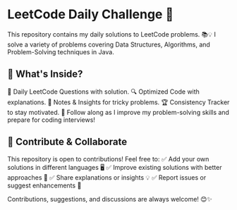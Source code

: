 # **LeetCode Daily Challenge** 🚀

This repository contains my daily solutions to LeetCode problems. 📚💡 I solve a variety of problems covering Data Structures, Algorithms, and Problem-Solving techniques in Java.

## 🔹 **What's Inside?**
📆 Daily LeetCode Questions with solution.
🔍 Optimized Code with explanations.
📝 Notes & Insights for tricky problems.
🏆 Consistency Tracker to stay motivated.
📌 Follow along as I improve my problem-solving skills and prepare for coding interviews! 

## 🤝 **Contribute & Collaborate**
This repository is open to contributions! Feel free to:
✅ Add your own solutions in different languages 🖥️
✅ Improve existing solutions with better approaches 🚀
✅ Share explanations or insights 💡
✅ Report issues or suggest enhancements 🔧

Contributions, suggestions, and discussions are always welcome! 😊✨

